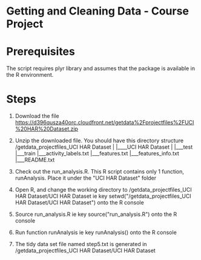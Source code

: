 Getting and Cleaning Data - Course Project
==========================================

Prerequisites
=============
The script requires plyr library and assumes that the package is available in the R environment.


Steps
=====
1. Download the file https://d396qusza40orc.cloudfront.net/getdata%2Fprojectfiles%2FUCI%20HAR%20Dataset.zip 

2. Unzip the downloaded file. You should have this directory structure
<path to unzip folder>/getdata_projectfiles_UCI HAR Dataset
|
|____UCI HAR Dataset
	|
	|___test
	|___train
	|___activity_labels.txt
	|___features.txt
	|___features_info.txt
	|___README.txt

3. Check out the run_analysis.R. This R script contains only 1 function, runAnalysis. Place it under the "UCI HAR Dataset" folder

4. Open R, and change the working directory to <path to unzip folder>/getdata_projectfiles_UCI HAR Dataset/UCI HAR Dataset ie key setwd("<path to unzip folder>/getdata_projectfiles_UCI HAR Dataset/UCI HAR Dataset") onto the R console

5. Source run_analysis.R ie key source("run_analysis.R") onto the R console

6. Run function runAnalysis ie key runAnalysis() onto the R console

7. The tidy data set file named step5.txt is generated in <path to unzip folder>/getdata_projectfiles_UCI HAR Dataset/UCI HAR Dataset



